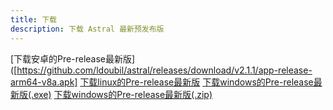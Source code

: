 ```yaml
---
title: 下载
description: 下载 Astral 最新预发布版
---
```


[下载安卓的Pre-release最新版]([https://github.com/ldoubil/astral/releases/download/v2.1.1/app-release-arm64-v8a.apk]
[下载linux的Pre-release最新版]([https://github.com/ldoubil/astral/releases/download/v2.1.1/astral-2.1.1-linux.AppImage])
[下载windows的Pre-release最新版(.exe)]([https://github.com/ldoubil/astral/releases/download/v2.1.1/Astralsetup.exe])
[下载windows的Pre-release最新版(.zip)]([https://github.com/ldoubil/astral/releases/download/v2.1.1/astral-windows.zip])
